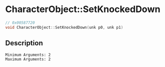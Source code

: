 # CharacterObject::SetKnockedDown
```c
// 0x00587720
void CharacterObject::SetKnockedDown(unk p0, unk p1)
```
## Description
```
Minimum Arguments: 2
Maximum Arguments: 2
```
